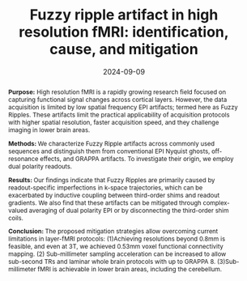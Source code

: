 ---
title: "Fuzzy ripple artifact in high resolution fMRI: identification, cause, and mitigation"
date: 2024-09-09
authors_string: Laurentius Huber, Rüdiger Stirnberg, Tyler Morgan, David A. Feinberg, Philipp Ehse, Lasse Knudsen, Omer Faruk Gulban, Kenshu Koiso, Stephanie Swegle, Isabel Gephart, Susan G. Wardle, Andrew Persichetti, Alexander JS Beckett, Tony Stöcker, Nicolas Boulant, Benedikt A. Posner, Peter Bandettini
authors:
   - Laurentius Huber
   - Rüdiger Stirnberg
   - Tyler Morgan
   - David A. Feinberg
   - Philipp Ehse
   - Lasse Knudsen
   - Omer Faruk Gulban
   - Kenshu Koiso
   - Stephanie Swegle
   - Isabel Gephart
   - Susan G. Wardle
   - Andrew Persichetti
   - Alexander JS Beckett
   - Tony Stöcker
   - Nicolas Boulant
   - Benedikt A. Posner
   - Peter Bandettini
author_ids:
   - laurentius_huber
   - tyler_morgan
   - stephanie_swegle
   - isabel_gephart
   - peter_bandettini
journal: 'BioRXiv'
volume: 
issue:
pages: 
book_title: ''
publisher: ''
abstract: "<p><b>Purpose:</b> High resolution fMRI is a rapidly growing research field focused on capturing functional signal changes across cortical layers. However, the data acquisition is limited by low spatial frequency EPI artifacts; termed here as Fuzzy Ripples. These artifacts limit the practical applicability of acquisition protocols with higher spatial resolution, faster acquisition speed, and they challenge imaging in lower brain areas. </p>

<p><b>Methods: </b>We characterize Fuzzy Ripple artifacts across commonly used sequences and distinguish them from conventional EPI Nyquist ghosts, off-resonance effects, and GRAPPA artifacts. To investigate their origin, we employ dual polarity readouts.</p>
<p><b>Results: </b>Our findings indicate that Fuzzy Ripples are primarily caused by readout-specific imperfections in k-space trajectories, which can be exacerbated by inductive coupling between third-order shims and readout gradients. We also find that these artifacts can be mitigated through complex-valued averaging of dual polarity EPI or by disconnecting the third-order shim coils.</p>
<p><b>Conclusion: </b>The proposed mitigation strategies allow overcoming current limitations in layer-fMRI protocols: (1)Achieving resolutions beyond 0.8mm is feasible, and even at 3T, we achieved 0.53mm voxel functional connectivity mapping. (2) Sub-millimeter sampling acceleration can be increased to allow sub-second TRs and laminar whole brain protocols with up to GRAPPA 8. (3)Sub-millimeter fMRI is achievable in lower brain areas, including the cerebellum.</p>"
project_id: layer_fmri
paper_url: https://pmc.ncbi.nlm.nih.gov/articles/PMC11418939/
doi: https://doi.org/10.1101/2024.09.04.611294
data_loc: 'https://doi.org/10.18112/openneuro.ds003216.v3.0.11'
code_loc: 'https://github.com/layerfMRI/repository/tree/master/Fuzzy_Ripples'
file: '/assets/publications//assets/publications/'
file_name: '/assets/publications/'
type: journal_article
pub_str: ' (2024) BioRXiv'
layout: publication 
---